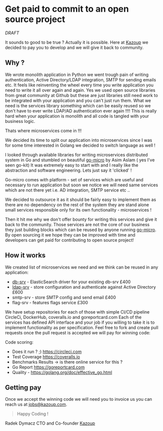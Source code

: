# Get paid to commit to an open source project

*DRAFT*

It sounds to good to be true ? Actually it is possible.
Here at [Kazoup](http://www.kazoup.com) we decided to pay you to develop and we will give it back to community.

## Why ?

We wrote monolith application in Python we went trough pain of writing authentication, Active Directory/LDAP integration, SMTP for sending emails etc.
It feels like reinventing the wheel every time you write application you need to write it all over again and again.
Yes we used open source libraries from great community at Github but these are just libraries still need work to be integrated with your application and you can't just run them.
What we need is the services library something which can be easily reused so we don't have to ever write LDAP/AD authentication ever again !!!!
This is really hard when your application is monolith and all code is tangled with your business logic.

Thats where microservices come in !!!

We decided its time to split our application into microservices since I was for some time interested in Golang we decided to switch language as well !

I looked through available libraries for writing microservices distributed system in Go and stumbled on beautiful [go-micro](https://github.com/micro/go-micro) by Asim Aslam ( yes I've seen go-kit)
It was extremely easy to start with and I really like  the abstraction and software engineering.
Lets just say it 'clicked' !

Go-micro comes with platform - set of services which are useful and necessary to run application but soon we notice we will need same services which are not there yet i.e. AD integration, SMTP service etc ..

We decided to outsource it as it should be fairly easy to implement them as there are no dependency on the rest of the system they are stand alone
small services responsible only for its own functionality - microservices !

Then it hit me why we don't offer bounty for writing this services and  give it back to the community.
Those services are not the core of our business they just building blocks which can be reused by anyone running [go-micro](https://github.com/micro/go-micro).
By open sourcing it we hope they can be improved with time and developers can get paid for contributing to open source project!

## How it works

We created list of microservices we need and we think can be reused in any application:

- [db-srv](https://github.com/micro/db-srv) - ElasticSearch driver for your existing db-srv £400
- [ldap-srv](https://github.com/kazoup/ldap-srv) - store configuration and authenticate against Active Directory £600
- smtp-srv - store SMTP config and send email £400
- flag-srv - features flags service £300

We have setup repositories for each of those with simple CI/CD pipeline CircleCi, DockerHub, coveralls.io and goreportcard.com
Each of the services has defined API interface and your job if you willing to take it is to implement functionality as per specification.
Feel free to fork and create pull requests once the pull request is accepted we will pay for winning code:

Code scoring:
- Does it run ? ;) https://circleci.com
- Test Coverage https://coveralls.io
- Benchmarks Results -> is there online service for this ?
- Go Report https://goreportcard.com
- Quality - https://golang.org/doc/effective_go.html


## Getting pay

Once we accept the winning code we will need you to invoice us you can reach us at jobs@kazoup.com.

> Happy Coding !

Radek Dymacz CTO and Co-founder [Kazoup](http://www.kazoup.com)
